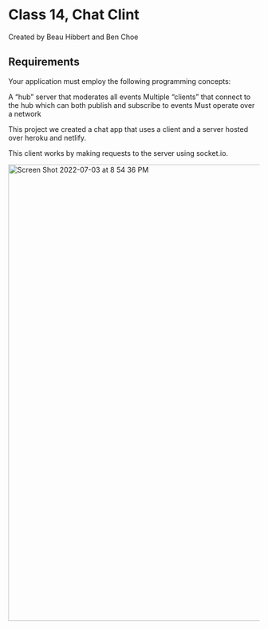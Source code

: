 # Class 14, Chat Clint

Created by Beau Hibbert and Ben Choe

## Requirements
Your application must employ the following programming concepts:

A “hub” server that moderates all events
Multiple “clients” that connect to the hub which can both publish and subscribe to events
Must operate over a network

This project we created a chat app that uses a client and a server hosted over heroku and netlify.

This client works by making requests to the server using socket.io.



<img width="914" alt="Screen Shot 2022-07-03 at 8 54 36 PM" src="https://user-images.githubusercontent.com/91757275/177078813-e0cce142-cfe0-44b5-ad62-c5600e091206.png">
